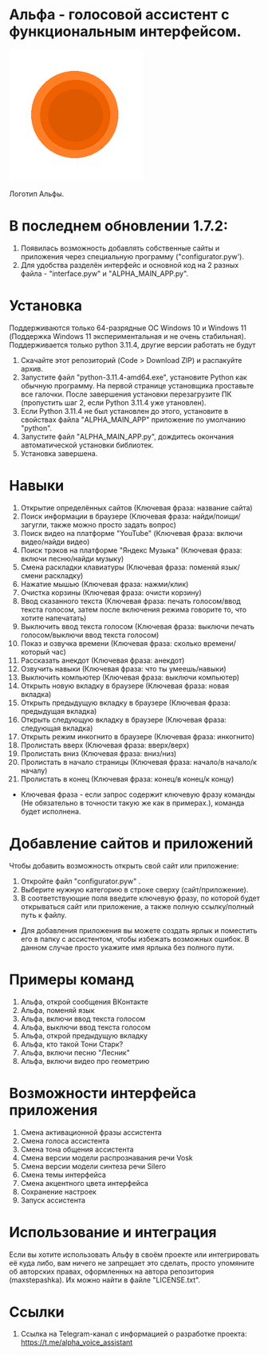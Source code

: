 # Альфа - голосовой ассистент с функциональным интерфейсом.
![screenshot](https://github.com/maxstepashka/Alpha-voice-assistant/blob/main/Alpha_voice_assistant_logo.png)

Логотип Альфы.

# В последнем обновлении 1.7.2:
1) Появилась возможность добавлять собственные сайты и приложения через специальную программу ("configurator.pyw').
2) Для удобства разделён интерфейс и основной код на 2 разных файла - "interface.pyw" и "ALPHA_MAIN_APP.py".

# Установка
Поддерживаются только 64-разрядные ОС Windows 10 и Windows 11 (Поддержка Windows 11 экспериментальная и не очень стабильная). 
Поддерживается только python 3.11.4, другие версии работать не будут
1) Скачайте этот репозиторий (Code > Download ZIP) и распакуйте архив.
2) Запустите файл "python-3.11.4-amd64.exe", установите Python как обычную программу. На первой странице установщика проставьте все галочки. После завершения установки перезагрузите ПК (пропустить шаг 2, если Python 3.11.4 уже утановлен).
3) Если Python 3.11.4 не был установлен до этого, установите в свойствах файла "ALPHA_MAIN_APP" приложение по умолчанию "python".
4) Запустите файл "ALPHA_MAIN_APP.py", дождитесь окончания автоматической установки библиотек.
5) Установка завершена.

# Навыки
1) Открытие определённых сайтов (Ключевая фраза: название сайта)
2) Поиск информации в браузере (Ключевая фраза: найди/поищи/загугли, также можно просто задать вопрос)
3) Поиск видео на платформе "YouTube" (Ключевая фраза: включи видео/найди видео)
4) Поиск трэков на платформе "Яндекс Музыка" (Ключевая фраза: включи песню/найди музыку)
5) Смена раскладки клавиатуры (Ключевая фраза: поменяй язык/смени раскладку)
6) Нажатие мышью (Ключевая фраза: нажми/клик)
7) Очистка корзины (Ключевая фраза: очисти корзину)
8) Ввод сказанного текста (Ключевая фраза: печать голосом/ввод текста голосом, затем после включения режима говорите то, что хотите напечатать)
9) Выключить ввод текста голосом (Ключевая фраза: выключи печать голосом/выключи ввод текста голосом)
10) Показ и озвучка времени (Ключевая фраза: сколько времени/который час)
11) Рассказать анекдот (Ключевая фраза: анекдот)
12) Озвучить навыки (Ключевая фраза: что ты умеешь/навыки)
13) Выключить компьютер (Ключевая фраза: выключи компьютер)
14) Открыть новую вкладку в браузере (Ключевая фраза: новая вкладка)
15) Открыть предыдущую вкладку в браузере (Ключевая фраза: предыдущая вкладка)
16) Открыть следующую вкладку в браузере (Ключевая фраза: следующая вкладка)
17) Открыть режим инкогнито в браузере (Ключевая фраза: инкогнито)
18) Пролистать вверх (Ключевая фраза: вверх/верх)
19) Пролистать вниз (Ключевая фраза: вниз/низ)
20) Пролистать в начало страницы (Ключевая фраза: начало/в начало/к началу)
21) Пролистать в конец (Ключевая фраза: конец/в конец/к концу)

* Ключевая фраза - если запрос содержит ключевую фразу команды (Не обязательно в точности такую же как в примерах.), команда будет исполнена.

# Добавление сайтов и приложений
Чтобы добавить возможность открыть свой сайт или приложение: 
1) Откройте файл "configurator.pyw" .
2) Выберите нужную категорию в строке сверху (сайт/приложение). 
3) В соответствующие поля введите ключевую фразу, по которой будет открываться сайт или приложение, а также полную ссылку/полный путь к файлу.  
* Для добавления приложения вы можете создать ярлык и поместить его в папку с ассистентом, чтобы избежать возможных ошибок. В данном случае просто укажите имя ярлыка без полного пути.

# Примеры команд
1) Альфа, открой сообщения ВКонтакте 
2) Альфа, поменяй язык
3) Альфа, включи ввод текста голосом
4) Альфа, выключи ввод текста голосом
5) Альфа, открой предыдущую вкладку 
6) Альфа, кто такой Тони Старк?
7) Альфа, включи песню "Лесник" 
8) Альфа, включи видео про геометрию

# Возможности интерфейса приложения
1) Смена активационной фразы ассистента
2) Смена голоса ассистента
3) Смена тона общения ассистента
5) Смена версии модели распрознавания речи Vosk
6) Смена версии модели синтеза речи Silero
7) Смена темы интерфейса
8) Смена акцентного цвета интерфейса
9) Сохранение настроек
10) Запуск ассистента

# Использование и интеграция
Если вы хотите использовать Альфу в своём проекте или интегрировать её куда либо, вам ничего не запрещает это сделать, просто упомяните об авторских правах, оформленных на автора репозитория (maxstepashka). Их можно найти в файле "LICENSE.txt".

# Ссылки
1) Ссылка на Telegram-канал с информацией о разработке проекта: https://t.me/alpha_voice_assistant

